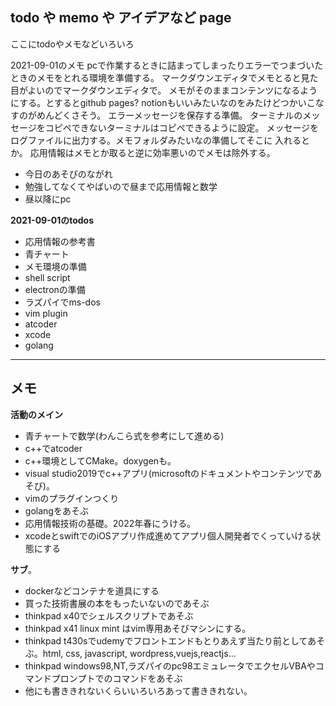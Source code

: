 ## todo や memo や アイデアなど page

ここにtodoやメモなどいろいろ

2021-09-01のメモ
pcで作業するときに詰まってしまったりエラーでつまづいたときのメモをとれる環境を準備する。
マークダウンエディタでメモとると見た目がよいのでマークダウンエディタで。
メモがそのままコンテンツになるようにする。とするとgithub pages?
notionもいいみたいなのをみたけどつかいこなすのがめんどくさそう。
エラーメッセージを保存する準備。
ターミナルのメッセージをコピペできないターミナルはコピペできるように設定。
メッセージをログファイルに出力する。メモフォルダみたいなの準備してそこに
入れるとか。
応用情報はメモとか取ると逆に効率悪いのでメモは除外する。

- 今日のあそびのながれ
- 勉強してなくてやばいので昼まで応用情報と数学
- 昼以降にpc

**2021-09-01のtodos**

- 応用情報の参考書
- 青チャート
- メモ環境の準備
- shell script
- electronの準備
- ラズパイでms-dos
- vim plugin
- atcoder
- xcode
- golang

***

## メモ
**活動のメイン**
- 青チャートで数学(わんこら式を参考にして進める)
- c++でatcoder
- c++環境としてCMake。doxygenも。
- visual studio2019でc++アプリ(microsoftのドキュメントやコンテンツであそび)。
- vimのプラグインつくり
- golangをあそぶ
- 応用情報技術の基礎。2022年春にうける。
- xcodeとswiftでのiOSアプリ作成進めてアプリ個人開発者でくっていける状態にする

**サブ**。
- dockerなどコンテナを道具にする
- 買った技術書展の本をもったいないのであそぶ
- thinkpad x40でシェルスクリプトであそぶ
- thinkpad x41 linux mint はvim専用あそびマシンにする。
- thinkpad t430sでudemyでフロントエンドもとりあえず当たり前としてあそぶ。html, css, javascript, wordpress,vuejs,reactjs...
- thinkpad windows98,NT,ラズパイのpc98エミュレータでエクセルVBAやコマンドプロンプトでのコマンドをあそぶ
- 他にも書ききれないくらいいろいろあって書ききれない。
 
 
